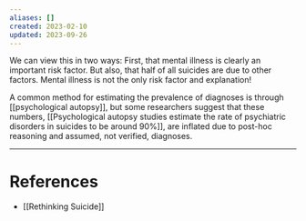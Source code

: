 ```yaml
---
aliases: []
created: 2023-02-10
updated: 2023-09-26
---
```

We can view this in two ways: First, that mental illness is clearly an important risk factor. But also, that half of all suicides are due to other factors. Mental illness is not the only risk factor and explanation!

A common method for estimating the prevalence of diagnoses is through [[psychological autopsy]], but some researchers suggest that these numbers, [[Psychological autopsy studies estimate the rate of psychiatric disorders in suicides to be around 90%]], are inflated due to post-hoc reasoning and assumed, not verified, diagnoses.

---
# References
* [[Rethinking Suicide]]